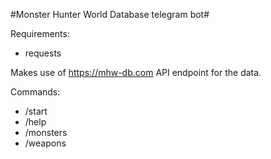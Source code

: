 #Monster Hunter World Database telegram bot#

Requirements:
- requests


Makes use of https://mhw-db.com API endpoint for the data.

Commands:
- /start
- /help
- /monsters <monster name>
- /weapons <weapon name>
